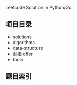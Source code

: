 Leetcode Solution in Python/Go

## 项目目录

- solutions
- algorithms 
- data-structure
- 剑指 offer
- tools

## 题目索引






